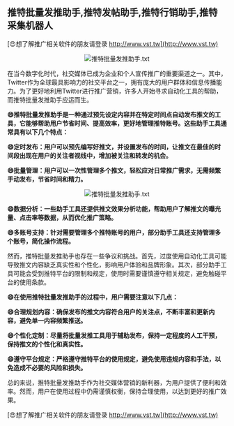## **推特批量发推助手,推特发帖助手,推特行销助手,推特采集机器人**

[😍想了解推广相关软件的朋友请登录 http://www.vst.tw](http://www.vst.tw)

 <center><img src="https://vst.tw/MP4/tuiguang/png/8.png" alt="推特批量发推助手.txt"></center>

在当今数字化时代，社交媒体已成为企业和个人宣传推广的重要渠道之一。其中，Twitter作为全球最具影响力的社交平台之一，拥有庞大的用户群体和信息传播能力。为了更好地利用Twitter进行推广营销，许多人开始寻求自动化工具的帮助，而推特批量发推助手应运而生。

**😄推特批量发推助手是一种通过预先设定内容并在特定时间点自动发布推文的工具，它能够帮助用户节省时间、提高效率，更好地管理推特账号。这些助手工具通常具有以下几个特点：**

**😄定时发布：用户可以预先编写好推文，并设置发布的时间，让推文在最佳的时间段出现在用户的关注者视线中，增加被关注和转发的机会。**

**😄批量管理：用户可以一次性管理多个推文，轻松应对日常推广需求，无需频繁手动发布，节省时间和精力。**

 <center><img src="https://vst.tw/MP4/tuiguang/png/4.png" alt="推特批量发推助手.txt"></center>

**😄数据分析：一些助手工具还提供推文效果分析功能，帮助用户了解推文的曝光量、点击率等数据，从而优化推广策略。**

**😄多账号支持：针对需要管理多个推特账号的用户，部分助手工具还支持管理多个账号，简化操作流程。**

然而，推特批量发推助手也存在一些争议和挑战。首先，过度使用自动化工具可能导致推文内容缺乏真实性和个性化，影响用户体验和品牌形象。其次，部分助手工具可能会受到推特平台的限制和规定，使用时需要谨慎遵守相关规定，避免触碰平台的使用条款。

**😄在使用推特批量发推助手的过程中，用户需要注意以下几点：**

**😄合理规划内容：确保发布的推文内容符合用户的关注点，不断丰富和更新内容，避免单一内容频繁推送。**

**😄个性化定制：尽量将批量发推工具用于辅助发布，保持一定程度的人工干预，保持推文的个性化和真实性。**

**😄遵守平台规定：严格遵守推特平台的使用规定，避免使用违规内容和手法，以免造成不必要的风险和损失。**

总的来说，推特批量发推助手作为社交媒体营销的新利器，为用户提供了便利和效率。然而，用户在使用过程中仍需谨慎权衡，保持合理使用，以达到更好的推广效果。

[😍想了解推广相关软件的朋友请登录 http://www.vst.tw](http://www.vst.tw)



